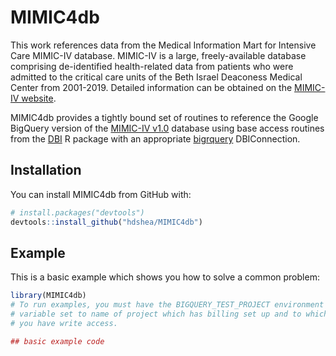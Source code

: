 
<!-- README.md is generated from README.Rmd. Please edit that file -->

# MIMIC4db

<!-- badges: start -->
<!-- badges: end -->

This work references data from the Medical Information Mart for
Intensive Care MIMIC-IV database. MIMIC-IV is a large, freely-available
database comprising de-identified health-related data from patients who
were admitted to the critical care units of the Beth Israel Deaconess
Medical Center from 2001-2019. Detailed information can be obtained on
the [MIMIC-IV website](https://mimic.mit.edu/docs/iv/).

MIMIC4db provides a tightly bound set of routines to reference the
Google BigQuery version of the [MIMIC-IV
v1.0](https://physionet.org/content/mimiciii/1.0/) database using base
access routines from the [DBI](https://github.com/r-dbi/DBI) R package
with an appropriate [bigrquery](https://github.com/r-dbi/bigrquery)
DBIConnection.

## Installation

You can install MIMIC4db from GitHub with:

``` r
# install.packages("devtools")
devtools::install_github("hdshea/MIMIC4db")
```

## Example

This is a basic example which shows you how to solve a common problem:

``` r
library(MIMIC4db)
# To run examples, you must have the BIGQUERY_TEST_PROJECT environment
# variable set to name of project which has billing set up and to which
# you have write access.

## basic example code
```
